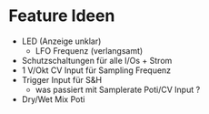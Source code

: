 Feature Ideen
=============

* LED (Anzeige unklar)
    - LFO Frequenz (verlangsamt)
* Schutzschaltungen für alle I/Os + Strom
* 1 V/Okt CV Input für Sampling Frequenz
* Trigger Input für S&H
    - was passiert mit Samplerate Poti/CV Input ?
* Dry/Wet Mix Poti
